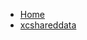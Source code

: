 <!-- docs/_sidebar.md -->
- [Home](/)
- [xcshareddata](devassistDocs/docs/devassistDocs/Tutorials/FirebaseCloudStorageInSwiftUI/FirebaseCloudStorageInSwiftUI.xcworkspace/xcshareddata/)